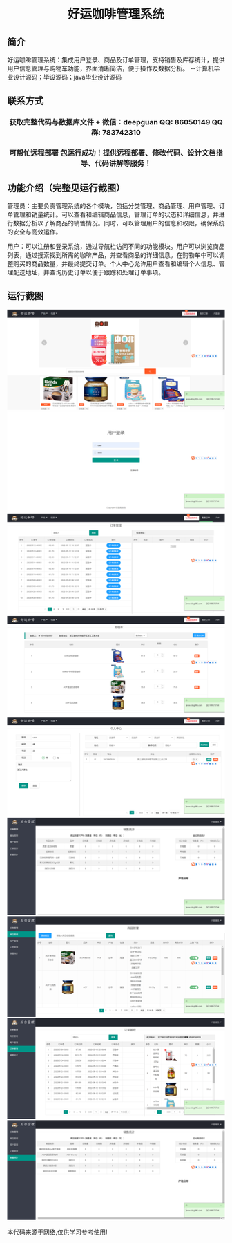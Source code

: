 <p><h1 align="center">好运咖啡管理系统</h1></p>

## 简介
好运咖啡管理系统：集成用户登录、商品及订单管理，支持销售及库存统计，提供用户信息管理与购物车功能，界面清晰简洁，便于操作及数据分析。    --计算机毕业设计源码；毕设源码；java毕业设计源码


## 联系方式
<p><h3 align="center">获取完整代码与数据库文件 + 微信：deepguan QQ: 86050149 QQ群: 783742310</h3></p>
<p><h3 align="center">可帮忙远程部署 包运行成功！提供远程部署、修改代码、设计文档指导、代码讲解等服务！</h3></p>

## 功能介绍（完整见运行截图）
管理员：主要负责管理系统的各个模块，包括分类管理、商品管理、用户管理、订单管理和销量统计。可以查看和编辑商品信息，管理订单的状态和详细信息，并进行数据分析以了解商品的销售情况。同时，可以管理用户的信息和权限，确保系统的安全与高效运作。

用户：可以注册和登录系统，通过导航栏访问不同的功能模块。用户可以浏览商品列表，通过搜索找到所需的咖啡产品，并查看商品的详细信息。在购物车中可以调整购买的商品数量，并最终提交订单。个人中心允许用户查看和编辑个人信息、管理配送地址，并查询历史订单以便于跟踪和处理订单事项。


## 运行截图
![](imgs/588112-20231024210704006-2106457348.png)
![](imgs/588112-20231024210708924-1795188700.png)
![](imgs/588112-20231024210713097-930003128.png)
![](imgs/588112-20231024210716457-1999419716.png)
![](imgs/588112-20231024210720289-1152050308.png)
![](imgs/588112-20231024210723677-1262306386.png)
![](imgs/588112-20231024210727742-1023295380.png)
![](imgs/588112-20231024210731139-111276878.png)
![](imgs/588112-20231024210734763-1230896280.png)

<p>本代码来源于网络,仅供学习参考使用!</p>

